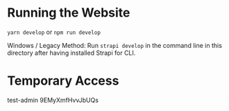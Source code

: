 # Running the Website

`yarn develop`
or
`npm run develop`

Windows / Legacy Method: Run `strapi develop` in the command line in this directory after having installed Strapi for CLI.

# Temporary Access

test-admin
9EMyXmfHvvJbUQs